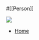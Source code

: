 #[[Person]]

![](https://scrumguides.org/images/jeff_sutherland.jpg)

- [Home](https://scrumguides.org/jeff.html)